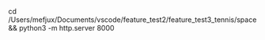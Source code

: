 cd /Users/mefjux/Documents/vscode/feature_test2/feature_test3_tennis/space && python3 -m http.server 8000
